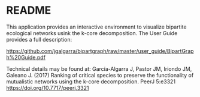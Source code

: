 # README #

This application provides an interactive environment to visualize bipartite ecological networks usink the k-core decomposition. The User Guide provides a full description:

https://github.com/jgalgarra/bipartgraph/raw/master/user_guide/BipartGraph%20Guide.pdf

Technical details may be found at:
García-Algarra J, Pastor JM, Iriondo JM, Galeano J. (2017) Ranking of critical species to preserve the functionality of mutualistic networks using the k-core decomposition. PeerJ 5:e3321 https://doi.org/10.7717/peerj.3321
